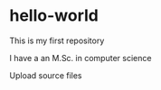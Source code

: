 # hello-world
This is my first repository

I have a an M.Sc. in computer science

Upload source files
